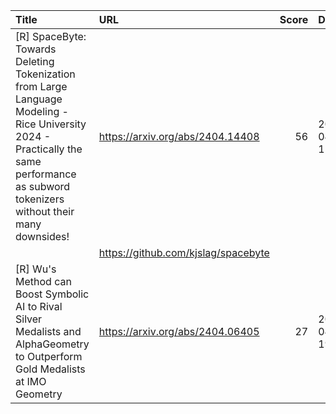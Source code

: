 | Title                                                                                                                                                                                   | URL                                 |   Score | Date                |
|:----------------------------------------------------------------------------------------------------------------------------------------------------------------------------------------|:------------------------------------|--------:|:--------------------|
| [R] SpaceByte: Towards Deleting Tokenization from Large Language Modeling - Rice University 2024 - Practically the same performance as subword tokenizers without their many downsides! | https://arxiv.org/abs/2404.14408    |      56 | 2024-04-24 11:42:07 |
|                                                                                                                                                                                         | https://github.com/kjslag/spacebyte |         |                     |
| [R] Wu's Method can Boost Symbolic AI to Rival Silver Medalists and AlphaGeometry to Outperform Gold Medalists at IMO Geometry                                                          | https://arxiv.org/abs/2404.06405    |      27 | 2024-04-23 19:11:50 |